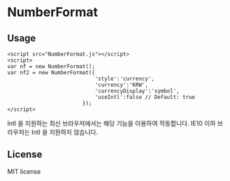 # NumberFormat

## Usage

```
<script src="NumberFormat.js"></script>
<script>
var nf = new NumberFormat();
var nf2 = new NumberFormat({
                            'style':'currency',
                            'currency':'KRW',
                            'currencyDisplay':'symbol',
                            'useIntl':false // Default: true
                        });
</script>
```

Intl 을 지원하는 최신 브라우저에서는 해당 기능을 이용하여 작동합니다.
IE10 이하 브라우저는 Intl 을 지원하지 않습니다.

## License
MIT license